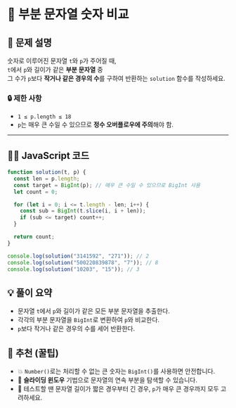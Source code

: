 # 📘 부분 문자열 숫자 비교

## 📌 문제 설명

숫자로 이루어진 문자열 `t`와 `p`가 주어질 때,  
`t`에서 `p`와 길이가 같은 **부분 문자열** 중  
그 수가 `p`보다 **작거나 같은 경우의 수**를 구하여 반환하는 `solution` 함수를 작성하세요.

### 🔒 제한 사항

- `1 ≤ p.length ≤ 18`
- `p`는 매우 큰 수일 수 있으므로 **정수 오버플로우에 주의**해야 함.

---

## 🧑‍💻 JavaScript 코드

```javascript
function solution(t, p) {
  const len = p.length;
  const target = BigInt(p); // 매우 큰 수일 수 있으므로 BigInt 사용
  let count = 0;

  for (let i = 0; i <= t.length - len; i++) {
    const sub = BigInt(t.slice(i, i + len));
    if (sub <= target) count++;
  }

  return count;
}

console.log(solution("3141592", "271")); // 2
console.log(solution("500220839878", "7")); // 8
console.log(solution("10203", "15")); // 3
```

## 💡 풀이 요약

- 문자열 `t`에서 `p`와 길이가 같은 모든 부분 문자열을 추출한다.
- 각각의 부분 문자열을 `BigInt`로 변환하여 `p`와 비교한다.
- `p`보다 작거나 같은 경우의 수를 세어 반환한다.

## 📝 추천 (꿀팁)

- 💥 `Number()`로는 처리할 수 없는 큰 숫자는 `BigInt()`를 사용하면 안전합니다.
- 🔁 **슬라이딩 윈도우** 기법으로 문자열의 연속 부분을 탐색할 수 있습니다.
- 🧪 테스트할 땐 문자열 길이가 짧은 경우부터 긴 경우, `p`가 매우 큰 경우까지 모두 고려하세요.

